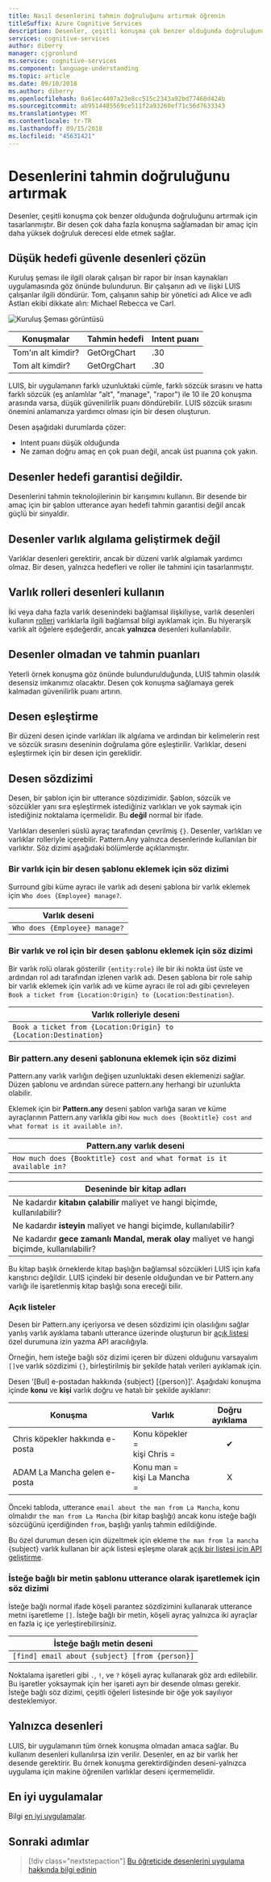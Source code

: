 ```yaml
---
title: Nasıl desenlerini tahmin doğruluğunu artırmak öğrenin
titleSuffix: Azure Cognitive Services
description: Desenler, çeşitli konuşma çok benzer olduğunda doğruluğunu artırmak için tasarlanmıştır. Bir desen çok daha fazla konuşma sağlamadan bir amaç için daha yüksek doğruluk derecesi elde etmek sağlar.
services: cognitive-services
author: diberry
manager: cjgronlund
ms.service: cognitive-services
ms.component: language-understanding
ms.topic: article
ms.date: 09/10/2018
ms.author: diberry
ms.openlocfilehash: 0a61ec4407a23e8cc515c2343a92bd77460d424b
ms.sourcegitcommit: ab9514485569ce511f2a93260ef71c56d7633343
ms.translationtype: MT
ms.contentlocale: tr-TR
ms.lasthandoff: 09/15/2018
ms.locfileid: "45631421"
---
```

# <a name="patterns-improve-prediction-accuracy"></a>Desenlerini tahmin doğruluğunu artırmak
Desenler, çeşitli konuşma çok benzer olduğunda doğruluğunu artırmak için tasarlanmıştır.  Bir desen çok daha fazla konuşma sağlamadan bir amaç için daha yüksek doğruluk derecesi elde etmek sağlar. 

## <a name="patterns-solve-low-intent-confidence"></a>Düşük hedefi güvenle desenleri çözün
Kuruluş şeması ile ilgili olarak çalışan bir rapor bir insan kaynakları uygulamasında göz önünde bulundurun. Bir çalışanın adı ve ilişki LUIS çalışanlar ilgili döndürür. Tom, çalışanın sahip bir yönetici adı Alice ve adlı Astları ekibi dikkate alın: Michael Rebecca ve Carl.

![Kuruluş Şeması görüntüsü](./media/luis-concept-patterns/org-chart.png)

|Konuşmalar|Tahmin hedefi|Intent puanı|
|--|--|--|
|Tom'ın alt kimdir?|GetOrgChart|.30|
|Tom alt kimdir?|GetOrgChart|.30|

LUIS, bir uygulamanın farklı uzunluktaki cümle, farklı sözcük sırasını ve hatta farklı sözcük (eş anlamlılar "alt", "manage", "rapor") ile 10 ile 20 konuşma arasında varsa, düşük güvenilirlik puanı döndürebilir. LUIS sözcük sırasını önemini anlamanıza yardımcı olması için bir desen oluşturun. 

Desen aşağıdaki durumlarda çözer: 

* Intent puanı düşük olduğunda
* Ne zaman doğru amaç en çok puan değil, ancak üst puanına çok yakın. 

## <a name="patterns-are-not-a-guarantee-of-intent"></a>Desenler hedefi garantisi değildir.
Desenlerini tahmin teknolojilerinin bir karışımını kullanın. Bir desende bir amaç için bir şablon utterance ayarı hedefi tahmin garantisi değil ancak güçlü bir sinyaldir. 

## <a name="patterns-do-not-improve-entity-detection"></a>Desenler varlık algılama geliştirmek değil
Varlıklar desenleri gerektirir, ancak bir düzeni varlık algılamak yardımcı olmaz. Bir desen, yalnızca hedefleri ve roller ile tahmini için tasarlanmıştır.  

## <a name="patterns-use-entity-roles"></a>Varlık rolleri desenleri kullanın
İki veya daha fazla varlık desenindeki bağlamsal ilişkiliyse, varlık desenleri kullanın [rolleri](luis-concept-roles.md) varlıklarla ilgili bağlamsal bilgi ayıklamak için. Bu hiyerarşik varlık alt öğelere eşdeğerdir, ancak **yalnızca** desenleri kullanılabilir. 

## <a name="prediction-scores-with-and-without-patterns"></a>Desenler olmadan ve tahmin puanları
Yeterli örnek konuşma göz önünde bulundurulduğunda, LUIS tahmin olasılık desensiz imkanımız olacaktır. Desen çok konuşma sağlamaya gerek kalmadan güvenilirlik puanı artırın.  

## <a name="pattern-matching"></a>Desen eşleştirme
Bir düzeni desen içinde varlıkları ilk algılama ve ardından bir kelimelerin rest ve sözcük sırasını deseninin doğrulama göre eşleştirilir. Varlıklar, deseni eşleştirmek için bir desen için gereklidir. 

## <a name="pattern-syntax"></a>Desen sözdizimi
Desen, bir şablon için bir utterance sözdizimidir. Şablon, sözcük ve sözcükler yanı sıra eşleştirmek istediğiniz varlıkları ve yok saymak için istediğiniz noktalama içermelidir. Bu **değil** normal bir ifade. 

Varlıkları desenleri süslü ayraç tarafından çevrilmiş `{}`. Desenler, varlıkları ve varlıklar rolleriyle içerebilir. Pattern.Any yalnızca desenlerinde kullanılan bir varlıktır. Söz dizimi aşağıdaki bölümlerde açıklanmıştır.

### <a name="syntax-to-add-an-entity-to-a-pattern-template"></a>Bir varlık için bir desen şablonu eklemek için söz dizimi
Surround gibi küme ayracı ile varlık adı deseni şablona bir varlık eklemek için `Who does {Employee} manage?`. 

|Varlık deseni|
|--|
|`Who does {Employee} manage?`|

### <a name="syntax-to-add-an-entity-and-role-to-a-pattern-template"></a>Bir varlık ve rol için bir desen şablonu eklemek için söz dizimi
Bir varlık rolü olarak gösterilir `{entity:role}` ile bir iki nokta üst üste ve ardından rol adı tarafından izlenen varlık adı. Desen şablona bir role sahip bir varlık eklemek için varlık adı ve küme ayracı ile rol adı gibi çevreleyen `Book a ticket from {Location:Origin} to {Location:Destination}`. 

|Varlık rolleriyle deseni|
|--|
|`Book a ticket from {Location:Origin} to {Location:Destination}`|

### <a name="syntax-to-add-a-patternany-to-pattern-template"></a>Bir pattern.any deseni şablonuna eklemek için söz dizimi
Pattern.any varlık varlığın değişen uzunluktaki desen eklemenizi sağlar. Düzen şablonu ve ardından sürece pattern.any herhangi bir uzunlukta olabilir. 

Eklemek için bir **Pattern.any** deseni şablon varlığa saran ve küme ayraçlarının Pattern.any varlıkla gibi `How much does {Booktitle} cost and what format is it available in?`.  

|Pattern.any varlık deseni|
|--|
|`How much does {Booktitle} cost and what format is it available in?`|

|Deseninde bir kitap adları|
|--|
|Ne kadardır **kitabın çalabilir** maliyet ve hangi biçimde, kullanılabilir?|
|Ne kadardır **isteyin** maliyet ve hangi biçimde, kullanılabilir?|
|Ne kadardır **gece zamanlı Mandal, merak olay** maliyet ve hangi biçimde, kullanılabilir?| 

Bu kitap başlık örneklerde kitap başlığın bağlamsal sözcükleri LUIS için kafa karıştırıcı değildir. LUIS içindeki bir desenle olduğundan ve bir Pattern.any varlığı ile işaretlenmiş kitap başlığı sona ereceği bilir.

### <a name="explicit-lists"></a>Açık listeler
Desen bir Pattern.any içeriyorsa ve desen sözdizimi için olasılığını sağlar yanlış varlık ayıklama tabanlı utterance üzerinde oluşturun bir [açık listesi](https://aka.ms/ExplicitList) özel durumuna izin yazma API aracılığıyla. 

Örneğin, hem isteğe bağlı söz dizimi içeren bir düzeni olduğunu varsayalım `[]`ve varlık sözdizimi `{}`, birleştirilmiş bir şekilde hatalı verileri ayıklamak için.

Desen '[Bul] e-postadan hakkında {subject} [{person}]'. Aşağıdaki konuşma içinde **konu** ve **kişi** varlık doğru ve hatalı bir şekilde ayıklanır:

|Konuşma|Varlık|Doğru ayıklama|
|--|--|:--:|
|Chris köpekler hakkında e-posta|Konu köpekler =<br>kişi Chris =|✔|
|ADAM La Mancha gelen e-posta|Konu man =<br>kişi La Mancha =|X|

Önceki tabloda, utterance `email about the man from La Mancha`, konu olmalıdır `the man from La Mancha` (bir kitap başlığı) ancak konu isteğe bağlı sözcüğünü içerdiğinden `from`, başlığı yanlış tahmin edildiğinde. 

Bu özel durumun desen için düzeltmek için ekleme `the man from la mancha` {subject} varlık kullanan bir açık listesi eşleşme olarak [açık bir listesi için API geliştirme](https://aka.ms/ExplicitList).

### <a name="syntax-to-mark-optional-text-in-a-template-utterance"></a>İsteğe bağlı bir metin şablonu utterance olarak işaretlemek için söz dizimi
İsteğe bağlı normal ifade köşeli parantez sözdizimini kullanarak utterance metni işaretleme `[]`. İsteğe bağlı bir metin, köşeli ayraç yalnızca iki ayraçlar en fazla iç içe yerleştirebilirsiniz.

|İsteğe bağlı metin deseni|
|--|
|`[find] email about {subject} [from {person}]`|

Noktalama işaretleri gibi `.`, `!`, ve `?` köşeli ayraç kullanarak göz ardı edilebilir. Bu işaretler yoksaymak için her işareti ayrı bir desende olması gerekir. İsteğe bağlı söz dizimi, çeşitli öğeleri listesinde bir öğe yok sayılıyor desteklemiyor.

## <a name="patterns-only"></a>Yalnızca desenleri
LUIS, bir uygulamanın tüm örnek konuşma olmadan amaca sağlar. Bu kullanım desenleri kullanılırsa izin verilir. Desenler, en az bir varlık her desende gerektirir. Bu örnek konuşma gerektirdiğinden deseni-yalnızca uygulama için makine öğrenilen varlıklar deseni içermemelidir. 

## <a name="best-practices"></a>En iyi uygulamalar
Bilgi [en iyi uygulamalar](luis-concept-best-practices.md).

## <a name="next-steps"></a>Sonraki adımlar

> [!div class="nextstepaction"]
> [Bu öğreticide desenlerini uygulama hakkında bilgi edinin](luis-tutorial-pattern.md)